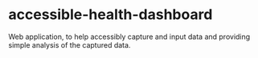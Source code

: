 # accessible-health-dashboard
Web application, to help accessibly capture and input data and providing simple analysis of the captured data.

